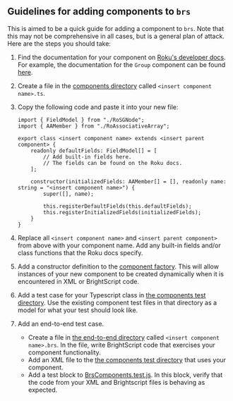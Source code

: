 ## Guidelines for adding components to `brs`

This is aimed to be a quick guide for adding a component to `brs`. Note that this may not be comprehensive in all cases, but is a general plan of attack. Here are the steps you should take:

1. Find the documentation for your component on [Roku's developer docs](https://developer.roku.com). For example, the documentation for the `Group` component can be found [here](https://developer.roku.com/en-gb/docs/references/scenegraph/layout-group-nodes/group.md).
1. Create a file in the [components directory](https://github.com/sjbarag/brs/tree/main/src/brsTypes/components) called `<insert component name>.ts`.
1. Copy the following code and paste it into your new file:

    ```
    import { FieldModel } from "./RoSGNode";
    import { AAMember } from "./RoAssociativeArray";

    export class <insert component name> extends <insert parent component> {
        readonly defaultFields: FieldModel[] = [
            // Add built-in fields here.
            // The fields can be found on the Roku docs.
        ];

        constructor(initializedFields: AAMember[] = [], readonly name: string = "<insert component name>") {
            super([], name);

            this.registerDefaultFields(this.defaultFields);
            this.registerInitializedFields(initializedFields);
        }
    }
    ```

1. Replace all `<insert component name>` and `<insert parent component>` from above with your component name. Add any built-in fields and/or class functions that the Roku docs specify.
1. Add a constructor definition to the [component factory](https://github.com/sjbarag/brs/blob/main/src/brsTypes/components/ComponentFactory.ts). This will allow instances of your new component to be created dynamically when it is encountered in XML or BrightScript code.
1. Add a test case for your Typescript class in [the components test directory](https://github.com/sjbarag/brs/tree/main/test/brsTypes/components). Use the existing component test files in that directory as a model for what your test should look like.
1. Add an end-to-end test case.
    - Create a file in [the end-to-end directory](https://github.com/sjbarag/brs/tree/main/test/e2e) called `<insert component name>.brs`. In the file, write BrightScript code that exercises your component functionality.
    - Add an XML file to the [the components test directory](https://github.com/sjbarag/brs/tree/main/test/brsTypes/components) that uses your component.
    - Add a test block to [BrsComponents.test.js](https://github.com/sjbarag/brs/blob/main/test/e2e/BrsComponents.test.js). In this block, verify that the code from your XML and Brightscript files is behaving as expected.
